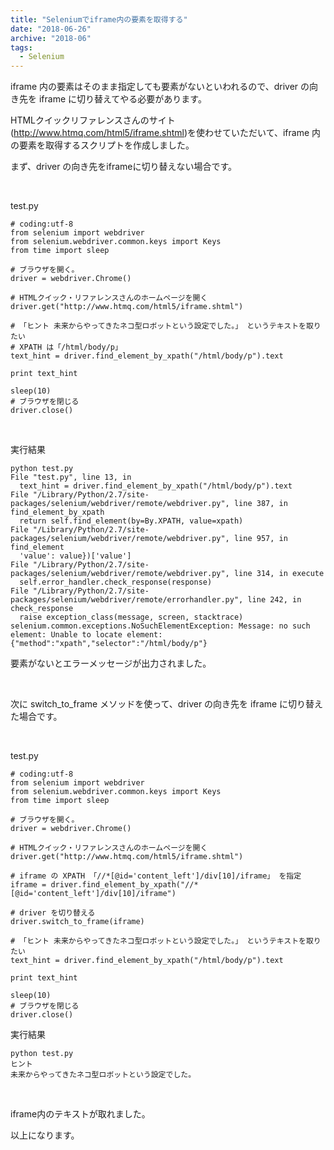 ```yaml
---
title: "Seleniumでiframe内の要素を取得する"
date: "2018-06-26"
archive: "2018-06"
tags:
  - Selenium
---
```


iframe 内の要素はそのまま指定しても要素がないといわれるので、driver の向き先を iframe に切り替えてやる必要があります。

HTMLクイックリファレンスさんのサイト(http://www.htmq.com/html5/iframe.shtml)を使わせていただいて、iframe 内の要素を取得するスクリプトを作成しました。

まず、driver の向き先をiframeに切り替えない場合です。

<br />

test.py

```
# coding:utf-8
from selenium import webdriver
from selenium.webdriver.common.keys import Keys
from time import sleep

# ブラウザを開く。
driver = webdriver.Chrome()

# HTMLクイック・リファレンスさんのホームページを開く
driver.get("http://www.htmq.com/html5/iframe.shtml")

# 「ヒント 未来からやってきたネコ型ロボットという設定でした。」 というテキストを取りたい
# XPATH は「/html/body/p」
text_hint = driver.find_element_by_xpath("/html/body/p").text

print text_hint

sleep(10)
# ブラウザを閉じる
driver.close()
```

<br />

実行結果

```
python test.py
File "test.py", line 13, in 
  text_hint = driver.find_element_by_xpath("/html/body/p").text
File "/Library/Python/2.7/site-packages/selenium/webdriver/remote/webdriver.py", line 387, in find_element_by_xpath
  return self.find_element(by=By.XPATH, value=xpath)
File "/Library/Python/2.7/site-packages/selenium/webdriver/remote/webdriver.py", line 957, in find_element
  'value': value})['value']
File "/Library/Python/2.7/site-packages/selenium/webdriver/remote/webdriver.py", line 314, in execute
  self.error_handler.check_response(response)
File "/Library/Python/2.7/site-packages/selenium/webdriver/remote/errorhandler.py", line 242, in check_response
  raise exception_class(message, screen, stacktrace)
selenium.common.exceptions.NoSuchElementException: Message: no such element: Unable to locate element: {"method":"xpath","selector":"/html/body/p"}
```

要素がないとエラーメッセージが出力されました。

<br />

次に switch_to_frame メソッドを使って、driver の向き先を iframe に切り替えた場合です。

<br />

test.py

```
# coding:utf-8
from selenium import webdriver
from selenium.webdriver.common.keys import Keys
from time import sleep

# ブラウザを開く。
driver = webdriver.Chrome()

# HTMLクイック・リファレンスさんのホームページを開く
driver.get("http://www.htmq.com/html5/iframe.shtml")

# iframe の XPATH 「//*[@id='content_left']/div[10]/iframe」 を指定
iframe = driver.find_element_by_xpath("//*[@id='content_left']/div[10]/iframe")

# driver を切り替える
driver.switch_to_frame(iframe)

# 「ヒント 未来からやってきたネコ型ロボットという設定でした。」 というテキストを取りたい
text_hint = driver.find_element_by_xpath("/html/body/p").text

print text_hint

sleep(10)
# ブラウザを閉じる
driver.close()
```

実行結果

```
python test.py
ヒント
未来からやってきたネコ型ロボットという設定でした。
```

<br />

iframe内のテキストが取れました。

以上になります。